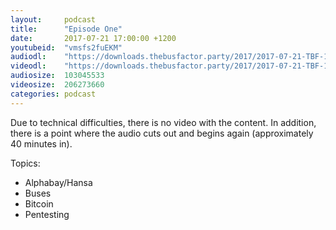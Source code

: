 ```yaml
---
layout:     podcast
title:      "Episode One"
date:       2017-07-21 17:00:00 +1200
youtubeid:  "vmsfs2fuEKM"
audiodl:    "https://downloads.thebusfactor.party/2017/2017-07-21-TBF-1.mp3"
videodl:    "https://downloads.thebusfactor.party/2017/2017-07-21-TBF-1.mp4"
audiosize:  103045533
videosize:  206273660
categories: podcast
---
```

Due to technical difficulties, there is no video with the content.
In addition, there is a point where the audio cuts out and begins again (approximately 40 minutes in).

Topics:
* Alphabay/Hansa
* Buses
* Bitcoin
* Pentesting
